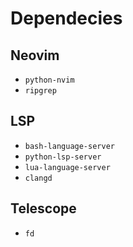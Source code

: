 # Dependecies
## Neovim
- `python-nvim`
- `ripgrep`

## LSP
- `bash-language-server`
- `python-lsp-server`
- `lua-language-server`
- `clangd`

## Telescope
- `fd`
